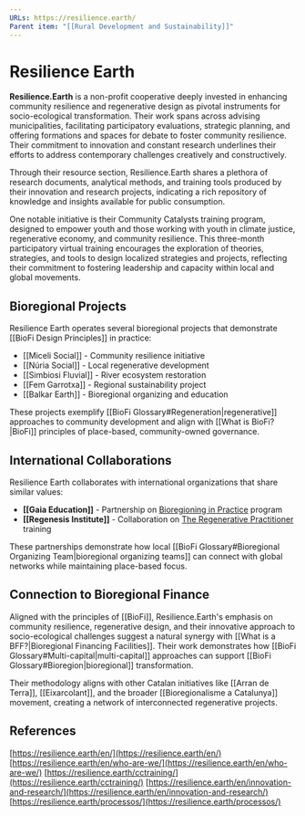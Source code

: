 ```yaml
---
URLs: https://resilience.earth/
Parent item: "[[Rural Development and Sustainability]]"
---
```

# Resilience Earth

**Resilience.Earth** is a non-profit cooperative deeply invested in enhancing community resilience and regenerative design as pivotal instruments for socio-ecological transformation. Their work spans across advising municipalities, facilitating participatory evaluations, strategic planning, and offering formations and spaces for debate to foster community resilience. Their commitment to innovation and constant research underlines their efforts to address contemporary challenges creatively and constructively.

Through their resource section, Resilience.Earth shares a plethora of research documents, analytical methods, and training tools produced by their innovation and research projects, indicating a rich repository of knowledge and insights available for public consumption.

One notable initiative is their Community Catalysts training program, designed to empower youth and those working with youth in climate justice, regenerative economy, and community resilience. This three-month participatory virtual training encourages the exploration of theories, strategies, and tools to design localized strategies and projects, reflecting their commitment to fostering leadership and capacity within local and global movements.

## Bioregional Projects

Resilience Earth operates several bioregional projects that demonstrate [[BioFi Design Principles]] in practice:

- [[Miceli Social]] - Community resilience initiative
- [[Núria Social]] - Local regenerative development
- [[Simbiosi Fluvial]] - River ecosystem restoration
- [[Fem Garrotxa]] - Regional sustainability project
- [[Balkar Earth]] - Bioregional organizing and education

These projects exemplify [[BioFi Glossary#Regeneration|regenerative]] approaches to community development and align with [[What is BioFi?|BioFi]] principles of place-based, community-owned governance.

## International Collaborations

Resilience Earth collaborates with international organizations that share similar values:

- **[[Gaia Education]]** - Partnership on [Bioregioning in Practice](https://www.gaiaeducation.org/bioregioning-in-practice) program
- **[[Regenesis Institute]]** - Collaboration on [The Regenerative Practitioner](https://www.regenerat.es/trp-landing-page-catalonia/) training

These partnerships demonstrate how local [[BioFi Glossary#Bioregional Organizing Team|bioregional organizing teams]] can connect with global networks while maintaining place-based focus.

## Connection to Bioregional Finance

Aligned with the principles of [[BioFi]], Resilience.Earth's emphasis on community resilience, regenerative design, and their innovative approach to socio-ecological challenges suggest a natural synergy with [[What is a BFF?|Bioregional Financing Facilities]]. Their work demonstrates how [[BioFi Glossary#Multi-capital|multi-capital]] approaches can support [[BioFi Glossary#Bioregion|bioregional]] transformation.

Their methodology aligns with other Catalan initiatives like [[Arran de Terra]], [[Eixarcolant]], and the broader [[Bioregionalisme a Catalunya]] movement, creating a network of interconnected regenerative projects.

## References

[https://resilience.earth/en/](https://resilience.earth/en/)
[https://resilience.earth/en/who-are-we/](https://resilience.earth/en/who-are-we/)
[https://resilience.earth/cctraining/](https://resilience.earth/cctraining/)
[https://resilience.earth/en/innovation-and-research/](https://resilience.earth/en/innovation-and-research/)
[https://resilience.earth/processos/](https://resilience.earth/processos/)